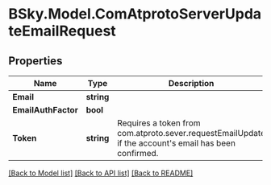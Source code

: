 # BSky.Model.ComAtprotoServerUpdateEmailRequest

## Properties

Name | Type | Description | Notes
------------ | ------------- | ------------- | -------------
**Email** | **string** |  | 
**EmailAuthFactor** | **bool** |  | [optional] 
**Token** | **string** | Requires a token from com.atproto.sever.requestEmailUpdate if the account&#39;s email has been confirmed. | [optional] 

[[Back to Model list]](../README.md#documentation-for-models) [[Back to API list]](../README.md#documentation-for-api-endpoints) [[Back to README]](../README.md)

